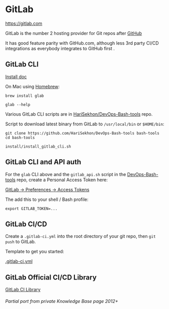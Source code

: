 # GitLab

https://gitlab.com

GitLab is the number 2 hosting provider for Git repos after [GitHub](github.md)

It has good feature parity with GitHub.com, although less 3rd party CI/CD integrations as everybody integrates to GitHub first .

## GitLab CLI

[Install doc](https://gitlab.com/gitlab-org/cli/-/blob/main/README.md#installation)

On Mac using [Homebrew](brew.md):
```shell
brew install glab
```

```shell
glab --help
```

Various GitLab CLI scripts are in [HariSekhon/DevOps-Bash-tools](https://github.com/HariSekhon/DevOps-Bash-tools) repo.

Script to download latest binary from GitLab to `/usr/local/bin` or `$HOME/bin`:

```shell
git clone https://github.com/HariSekhon/DevOps-Bash-tools bash-tools
cd bash-tools
```
```shell
install/install_gitlab_cli.sh
```

## GitLab CLI and API auth

For the `glab` CLI above and the `gitlab_api.sh` script in the
[DevOps-Bash-tools](https://github.com/HariSekhon/DevOps-Bash-tools) repo, create a Personal Access Token here:

[GitLab -> Preferences -> Access Tokens](https://gitlab.com/-/user_settings/personal_access_tokens)

The add this to your shell / Bash profile:

```shell
export GITLAB_TOKEN=...
```

## GitLab CI/CD

Create a `.gitlab-ci.yml` into the root directory of your git repo, then `git push` to GitLab.

Template to get you started:

[.gitlab-ci.yml](https://github.com/HariSekhon/Templates/blob/master/.gitlab-ci.yml)

## GitLab Official CI/CD Library

[GitLab CI Library](https://gitlab.com/gitlab-org/gitlab/-/tree/master/.gitlab/ci)

###### Partial port from private Knowledge Base page 2012+
